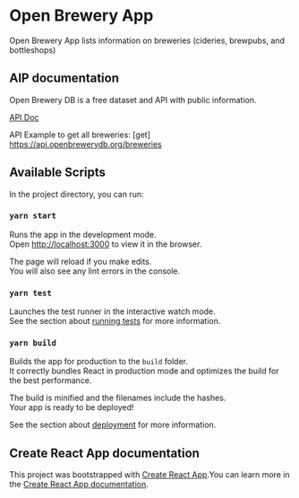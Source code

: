# Open Brewery App
Open Brewery App lists information on breweries (cideries, brewpubs, and bottleshops)

## AIP documentation
Open Brewery DB is a free dataset and API with public information.

[API Doc](https://www.openbrewerydb.org/documentation/01-listbreweries)

API Example to get all breweries: [get] https://api.openbrewerydb.org/breweries

## Available Scripts

In the project directory, you can run:

### `yarn start`

Runs the app in the development mode.\
Open [http://localhost:3000](http://localhost:3000) to view it in the browser.

The page will reload if you make edits.\
You will also see any lint errors in the console.

### `yarn test`

Launches the test runner in the interactive watch mode.\
See the section about [running tests](https://facebook.github.io/create-react-app/docs/running-tests) for more information.

### `yarn build`

Builds the app for production to the `build` folder.\
It correctly bundles React in production mode and optimizes the build for the best performance.

The build is minified and the filenames include the hashes.\
Your app is ready to be deployed!

See the section about [deployment](https://facebook.github.io/create-react-app/docs/deployment) for more information.

## Create React App documentation

This project was bootstrapped with [Create React App](https://github.com/facebook/create-react-app).You can learn more in the [Create React App documentation](https://facebook.github.io/create-react-app/docs/getting-started).

